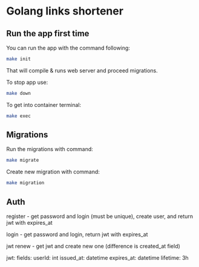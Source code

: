 # Golang links shortener

## Run the app first time

You can run the app with the command following:
```bash
make init
```
That will compile & runs web server and proceed migrations.

To stop app use:
```bash
make down
```
To get into container terminal:
```bash
make exec
```

## Migrations
Run the migrations with command:

```bash
make migrate
```

Create new migration with command:
```bash
make migration
```

## Auth
register - get password and login (must be unique), create user, and return jwt with expires_at

login - get password and login, return jwt with expires_at

jwt renew - get jwt and create new one (difference is created_at field)

jwt:
    fields:
        userId: int
        issued_at: datetime
        expires_at: datetime
    lifetime: 3h
